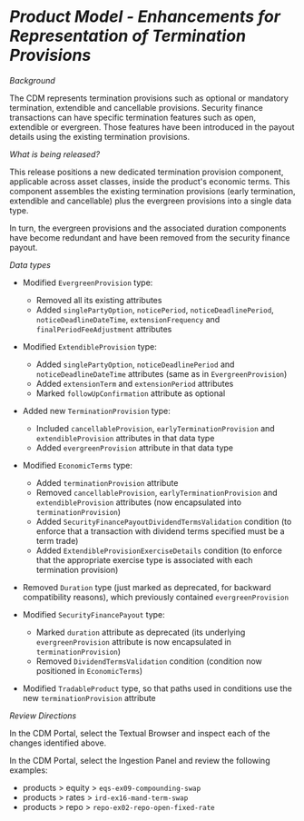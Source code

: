 # _Product Model - Enhancements for Representation of Termination Provisions_

_Background_

The CDM represents termination provisions such as optional or mandatory termination, extendible and cancellable provisions. Security finance transactions can have specific termination features such as open, extendible or evergreen. Those features have been introduced in the payout details  using the existing termination provisions.

_What is being released?_

This release positions a new dedicated termination provision component, applicable across asset classes, inside the product's economic terms. This component assembles the existing termination provisions (early termination, extendible and cancellable) plus the evergreen provisions into a single data type.

In turn, the evergreen provisions and the associated duration components have become redundant and have been removed from the security finance payout. 

_Data types_

- Modified `EvergreenProvision` type:

  - Removed all its existing attributes
  - Added `singlePartyOption`, `noticePeriod`, `noticeDeadlinePeriod`, `noticeDeadlineDateTime`, `extensionFrequency` and `finalPeriodFeeAdjustment` attributes

- Modified `ExtendibleProvision` type:

  - Added `singlePartyOption`, `noticeDeadlinePeriod` and `noticeDeadlineDateTime` attributes (same as in `EvergreenProvision`)
  - Added `extensionTerm` and `extensionPeriod` attributes
  - Marked `followUpConfirmation` attribute as optional

- Added new `TerminationProvision` type:

  - Included `cancellableProvision`, `earlyTerminationProvision` and `extendibleProvision` attributes in that data type
  - Added `evergreenProvision` attribute in that data type

- Modified `EconomicTerms` type:

  - Added `terminationProvision` attribute
  - Removed `cancellableProvision`, `earlyTerminationProvision` and `extendibleProvision` attributes (now encapsulated into `terminationProvision`)
  - Added `SecurityFinancePayoutDividendTermsValidation` condition (to enforce that a transaction with dividend terms specified must be a term trade)
  - Added `ExtendibleProvisionExerciseDetails` condition (to enforce that the appropriate exercise type is associated with each termination provision)

- Removed `Duration` type (just marked as deprecated, for backward compatibility reasons), which previously contained `evergreenProvision`
- Modified `SecurityFinancePayout` type:

  - Marked `duration` attribute as deprecated (its underlying `evergreenProvision` attribute is now encapsulated in `terminationProvision`)
  - Removed `DividendTermsValidation` condition (condition now positioned in `EconomicTerms`)

- Modified `TradableProduct` type, so that paths used in conditions use the new `terminationProvision` attribute

_Review Directions_

In the CDM Portal, select the Textual Browser and inspect each of the changes identified above. 

In the CDM Portal, select the Ingestion Panel and review the following examples:

- products > equity > `eqs-ex09-compounding-swap`
- products > rates > `ird-ex16-mand-term-swap`
- products > repo > `repo-ex02-repo-open-fixed-rate`
